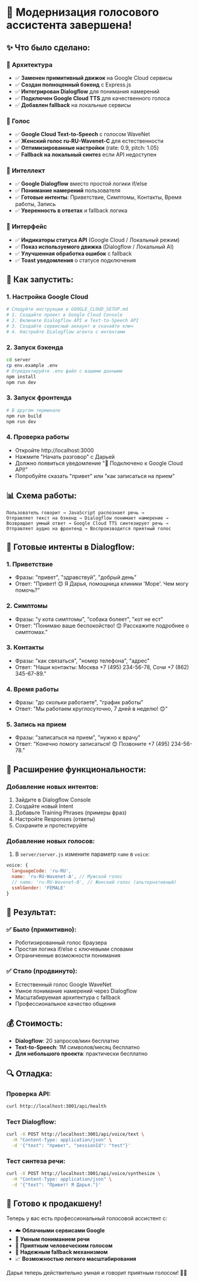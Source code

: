 # 🚀 Модернизация голосового ассистента завершена!

## ✨ Что было сделано:

### 🔧 **Архитектура**
- ✅ **Заменен примитивный движок** на Google Cloud сервисы
- ✅ **Создан полноценный бэкенд** с Express.js
- ✅ **Интегрирован Dialogflow** для понимания намерений
- ✅ **Подключен Google Cloud TTS** для качественного голоса
- ✅ **Добавлен fallback** на локальные сервисы

### 🎤 **Голос**
- ✅ **Google Cloud Text-to-Speech** с голосом WaveNet
- ✅ **Женский голос ru-RU-Wavenet-C** для естественности
- ✅ **Оптимизированные настройки** (rate: 0.9, pitch: 1.05)
- ✅ **Fallback на локальный синтез** если API недоступен

### 🤖 **Интеллект**
- ✅ **Google Dialogflow** вместо простой логики if/else
- ✅ **Понимание намерений** пользователя
- ✅ **Готовые интенты**: Приветствие, Симптомы, Контакты, Время работы, Запись
- ✅ **Уверенность в ответах** и fallback логика

### 🎨 **Интерфейс**
- ✅ **Индикаторы статуса API** (Google Cloud / Локальный режим)
- ✅ **Показ используемого движка** (Dialogflow / Локальный AI)
- ✅ **Улучшенная обработка ошибок** с fallback
- ✅ **Toast уведомления** о статусе подключения

## 🚀 Как запустить:

### 1. Настройка Google Cloud
```bash
# Следуйте инструкции в GOOGLE_CLOUD_SETUP.md
# 1. Создайте проект в Google Cloud Console
# 2. Включите Dialogflow API и Text-to-Speech API
# 3. Создайте сервисный аккаунт и скачайте ключ
# 4. Настройте Dialogflow агента с интентами
```

### 2. Запуск бэкенда
```bash
cd server
cp env.example .env
# Отредактируйте .env файл с вашими данными
npm install
npm run dev
```

### 3. Запуск фронтенда
```bash
# В другом терминале
npm run build
npm run dev
```

### 4. Проверка работы
- Откройте http://localhost:3000
- Нажмите "Начать разговор" с Дарьей
- Должно появиться уведомление "🚀 Подключено к Google Cloud API!"
- Попробуйте сказать "привет" или "как записаться на прием"

## 📊 Схема работы:

```
Пользователь говорит → JavaScript распознает речь → 
Отправляет текст на бэкенд → Dialogflow понимает намерение → 
Возвращает умный ответ → Google Cloud TTS синтезирует речь → 
Отправляет аудио на фронтенд → Воспроизводится приятный голос
```

## 🎯 Готовые интенты в Dialogflow:

### 1. **Приветствие**
- Фразы: "привет", "здравствуй", "добрый день"
- Ответ: "Привет! 😊 Я Дарья, помощница клиники 'Море'. Чем могу помочь?"

### 2. **Симптомы**
- Фразы: "у кота симптомы", "собака болеет", "кот не ест"
- Ответ: "Понимаю ваше беспокойство! 😊 Расскажите подробнее о симптомах."

### 3. **Контакты**
- Фразы: "как связаться", "номер телефона", "адрес"
- Ответ: "Наши контакты: Москва +7 (495) 234-56-78, Сочи +7 (862) 345-67-89."

### 4. **Время работы**
- Фразы: "до скольки работаете", "график работы"
- Ответ: "Мы работаем круглосуточно, 7 дней в неделю! 😊"

### 5. **Запись на прием**
- Фразы: "записаться на прием", "нужно к врачу"
- Ответ: "Конечно помогу записаться! 😊 Позвоните +7 (495) 234-56-78."

## 🔧 Расширение функциональности:

### Добавление новых интентов:
1. Зайдите в Dialogflow Console
2. Создайте новый Intent
3. Добавьте Training Phrases (примеры фраз)
4. Настройте Responses (ответы)
5. Сохраните и протестируйте

### Добавление новых голосов:
1. В `server/server.js` измените параметр `name` в `voice`:
```javascript
voice: {
  languageCode: 'ru-RU',
  name: 'ru-RU-Wavenet-A', // Мужской голос
  // name: 'ru-RU-Wavenet-B', // Женский голос (альтернативный)
  ssmlGender: 'FEMALE'
}
```

## 🎉 Результат:

### ✅ **Было (примитивно):**
- Роботизированный голос браузера
- Простая логика if/else с ключевыми словами
- Ограниченные возможности понимания

### ✅ **Стало (продвинуто):**
- Естественный голос Google WaveNet
- Умное понимание намерений через Dialogflow
- Масштабируемая архитектура с fallback
- Профессиональное качество общения

## 💰 Стоимость:
- **Dialogflow**: 20 запросов/мин бесплатно
- **Text-to-Speech**: 1М символов/месяц бесплатно
- **Для небольшого проекта**: практически бесплатно

## 🔍 Отладка:

### Проверка API:
```bash
curl http://localhost:3001/api/health
```

### Тест Dialogflow:
```bash
curl -X POST http://localhost:3001/api/voice/text \
  -H "Content-Type: application/json" \
  -d '{"text": "привет", "sessionId": "test"}'
```

### Тест синтеза речи:
```bash
curl -X POST http://localhost:3001/api/voice/synthesize \
  -H "Content-Type: application/json" \
  -d '{"text": "Привет! Я Дарья."}'
```

## 🎯 Готово к продакшену!

Теперь у вас есть профессиональный голосовой ассистент с:
- ☁️ **Облачными сервисами Google**
- 🧠 **Умным пониманием речи**
- 🎤 **Приятным человеческим голосом**
- 🔄 **Надежным fallback механизмом**
- 📈 **Возможностью легкого масштабирования**

Дарья теперь действительно умная и говорит приятным голосом! 🎉✨
